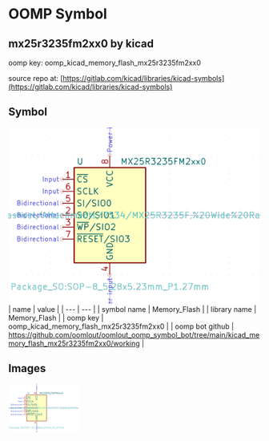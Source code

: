 # OOMP Symbol  
## mx25r3235fm2xx0  by kicad  
  
oomp key: oomp_kicad_memory_flash_mx25r3235fm2xx0  
  
source repo at: [https://gitlab.com/kicad/libraries/kicad-symbols](https://gitlab.com/kicad/libraries/kicad-symbols)  
## Symbol  
  
[![working.png](working_600.png)](working.png)  
| name | value | 
| --- | --- | 
| symbol name | Memory_Flash | 
| library name | Memory_Flash | 
| oomp key | oomp_kicad_memory_flash_mx25r3235fm2xx0 | 
| oomp bot github | https://github.com/oomlout/oomlout_oomp_symbol_bot/tree/main/kicad_memory_flash_mx25r3235fm2xx0/working | 
## Images  
  
[![working.png](working_140.png)](working.png)  
